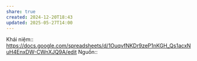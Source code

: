 ```yaml
---
share: true
created: 2024-12-20T18:43
updated: 2025-05-27T14:00
---
```

Khái niệm:: 
https://docs.google.com/spreadsheets/d/1OuqvfNKDr9zeP1nKGH_Qs1acxNuH4EnxDW-CWnXJQ9A/edit 
Nguồn:: 